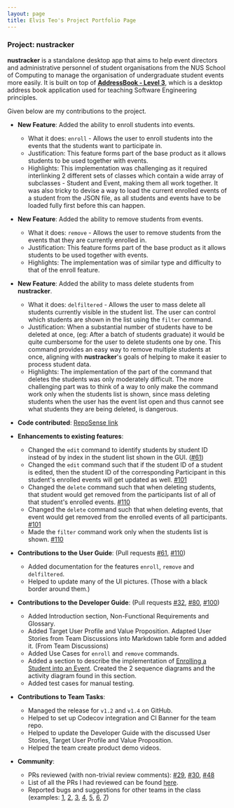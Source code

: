 ```yaml
---
layout: page
title: Elvis Teo's Project Portfolio Page
---
```


### Project: nustracker

**nustracker** is a standalone desktop app that aims to help event directors and administrative personnel of
student organisations from the NUS School of Computing to manage the organisation of undergraduate student events more easily.
It is built on top of **[AddressBook - Level 3](https://se-education.org/addressbook-level3)**, which is a desktop address book application used for teaching Software Engineering principles. 

Given below are my contributions to the project.

* **New Feature**: Added the ability to enroll students into events.
  * What it does: `enroll` - Allows the user to enroll students into the events that the students want to participate in.
  * Justification: This feature forms part of the base product as it allows students to be used together with events.
  * Highlights: This implementation was challenging as it required interlinking 2 different sets of classes which contain a wide array of subclasses - Student and Event, making them all work together.
  It was also tricky to devise a way to load the current enrolled events of a student from the JSON file, as all students and events have to be loaded fully first before this can happen.

* **New Feature**: Added the ability to remove students from events.
  * What it does: `remove` - Allows the user to remove students from the events that they are currently enrolled in.
  * Justification: This feature forms part of the base product as it allows students to be used together with events.
  * Highlights: The implementation was of similar type and difficulty to that of the enroll feature.

* **New Feature**: Added the ability to mass delete students from **nustracker**.
  * What it does: `delfiltered` - Allows the user to mass delete all students currently visible in the student list. The user can control which students are shown in the list using the `filter` command.
  * Justification: When a substantial number of students have to be deleted at once, (eg: After a batch of students graduate) it would be quite cumbersome for the user to delete students one by one. This command provides an easy way to remove multiple students at once, aligning with **nustracker**'s goals of helping to make it easier to process student data.
  * Highlights: The implementation of the part of the command that deletes the students was only moderately difficult. The more challenging part was to think of a way to only make the command work only when the students list is shown, since mass deleting students when the user has the event list open and thus cannot see what students they are being deleted, is dangerous.

* **Code contributed**: [RepoSense link](https://nus-cs2103-ay2122s1.github.io/tp-dashboard/?search=tlchicken&sort=groupTitle&sortWithin=title&since=2021-09-17&timeframe=commit&mergegroup=&groupSelect=groupByRepos&breakdown=false&tabOpen=true&tabType=authorship&tabAuthor=TLChicken&tabRepo=AY2122S1-CS2103T-T11-1%2Ftp%5Bmaster%5D&authorshipIsMergeGroup=false&authorshipFileTypes=docs~functional-code~test-code&authorshipIsBinaryFileTypeChecked=false)


* **Enhancements to existing features**:
  * Changed the `edit` command to identify students by student ID instead of by index in the student list shown in the GUI. ([\#61](https://github.com/AY2122S1-CS2103T-T11-1/tp/pull/61))
  * Changed the `edit` command such that if the student ID of a student is edited, then the student ID of the corresponding Participant in this student's enrolled events will get updated as well. [\#101](https://github.com/AY2122S1-CS2103T-T11-1/tp/pull/101)
  * Changed the `delete` command such that when deleting students, that student would get removed from the participants list of all of that student's enrolled events. [\#110](https://github.com/AY2122S1-CS2103T-T11-1/tp/pull/110)
  * Changed the `delete` command such that when deleting events, that event would get removed from the enrolled events of all participants. [\#101](https://github.com/AY2122S1-CS2103T-T11-1/tp/pull/101)
  * Made the `filter` command work only when the students list is shown. [\#110](https://github.com/AY2122S1-CS2103T-T11-1/tp/pull/110)


* **Contributions to the User Guide**: (Pull requests [\#61](https://github.com/AY2122S1-CS2103T-T11-1/tp/pull/61), [\#110](https://github.com/AY2122S1-CS2103T-T11-1/tp/pull/110))
    * Added documentation for the features `enroll`, `remove` and `delfiltered`.
    * Helped to update many of the UI pictures. (Those with a black border around them.)

* **Contributions to the Developer Guide**: (Pull requests [\#32](https://github.com/AY2122S1-CS2103T-T11-1/tp/pull/32), [\#80](https://github.com/AY2122S1-CS2103T-T11-1/tp/pull/80), [\#100](https://github.com/AY2122S1-CS2103T-T11-1/tp/pull/100))
    * Added Introduction section, Non-Functional Requirements and Glossary.
    * Added Target User Profile and Value Proposition. Adapted User Stories from Team Discussions into Markdown table form and added it. (From Team Discussions)
    * Added Use Cases for `enroll` and `remove` commands. 
    * Added a section to describe the implementation of [Enrolling a Student into an Event](https://ay2122s1-cs2103t-t11-1.github.io/tp/DeveloperGuide.html#enrolling-a-student-into-an-event). Created the 2 sequence diagrams and the activity diagram found in this section.
    * Added test cases for manual testing.

* **Contributions to Team Tasks**:
  * Managed the release for `v1.2` and `v1.4` on GitHub.
  * Helped to set up Codecov integration and CI Banner for the team repo.
  * Helped to update the Developer Guide with the discussed User Stories, Target User Profile and Value Proposition.
  * Helped the team create product demo videos.

* **Community**:
  * PRs reviewed (with non-trivial review comments): [\#29](https://github.com/AY2122S1-CS2103T-T11-1/tp/pull/29), [\#30](https://github.com/AY2122S1-CS2103T-T11-1/tp/pull/30), [\#48](https://github.com/AY2122S1-CS2103T-T11-1/tp/pull/48)
  * List of all the PRs I had reviewed can be found [here](https://github.com/AY2122S1-CS2103T-T11-1/tp/pulls?q=is%3Apr+is%3Aclosed+commenter%3Atlchicken+).
  * Reported bugs and suggestions for other teams in the class (examples: [1](https://github.com/AY2122S1-CS2103T-W17-2/tp/issues/157), [2](https://github.com/AY2122S1-CS2103T-W17-2/tp/issues/156), [3](https://github.com/AY2122S1-CS2103T-W17-2/tp/issues/155), [4](https://github.com/AY2122S1-CS2103T-W17-2/tp/issues/151), [5](https://github.com/AY2122S1-CS2103T-W17-2/tp/issues/149), [6](https://github.com/AY2122S1-CS2103T-W17-2/tp/issues/134), [7](https://github.com/AY2122S1-CS2103T-W17-2/tp/issues/125))
